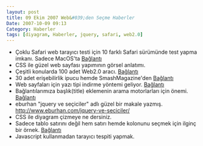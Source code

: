 ```yaml
---
layout: post
title: 09 Ekim 2007 Web&#039;den Seçme Haberler
Date: 2007-10-09 09:13
Category: Haberler
tags: [diyagram, Haberler, jquery, safari, web2.0]
---
```


-   Çoklu Safari web tarayıcı testi için 10 farklı Safari sürümünde test
    yapma imkanı. Sadece MacOS'ta [Bağlantı][]
-   CSS ile güzel web sayfası yapımının görsel anlatımı.
-   Çeşitli konularda 100 adet Web2.0 aracı. [Bağlantı][2]
-   30 adet erişebilirlik ipucu hemde SmashMagazine'den [Bağlantı][3]
-   Web sayfaları için yazı tipi indirme yöntemi geliyor. [Bağlantı][4]
-   Bağlantılarımıza başlık(title) eklemenin arama motorlarları için
    önemi. [Bağlantı][5]
-   eburhan "jquery ve seçiciler" adlı güzel bir makale yazmış.
    http://www.eburhan.com/jquery-ve-seciciler/
-   CSS ile diyagram çizmeye ne dersiniz.
-   Sadece tablo satırını değil hem satırı hemde kolonunu seçmek için
    ilginç bir örnek. [Bağlantı][8]
-   Javascript kullanmadan tarayıcı tespiti yapmak.


  [Bağlantı]: http://michelf.com/projects/multi-safari/ "Safari test"
  [2]: http://www.ajaxflakes.com/web-20/top-100-online-generators-web-20/
    "web2.0 araçları"
  [3]: http://www.smashingmagazine.com/2007/10/09/30-usability-issues-to-be-aware-of/
    "erişebilirlik"
  [4]: http://www.simplebits.com/notebook/2007/10/05/fonts.html
    "font download"
  [5]: http://www.seomoz.org/ugc/link-tilte-attribute-and-its-seo-benefit
    "Bağlantı"
  [8]: http://cssglobe.com/lab/tablecloth/ "tablo seç"